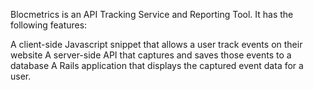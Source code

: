 Blocmetrics is an API Tracking Service and Reporting Tool. It has the following features:

A client-side Javascript snippet that allows a user track events on their website
A server-side API that captures and saves those events to a database
A Rails application that displays the captured event data for a user.

